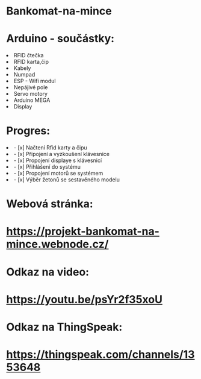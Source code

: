 # Bankomat-na-mince
<h1> Arduino - součástky: </h1> 
<li> RFID čtečka </li>
<li> RFID karta,čip</li>
<li> Kabely</li>
<li> Numpad</li>
<li> ESP - Wifi modul</li>
<li> Nepájivé pole</li>
<li> Servo motory</li>
<li> Arduino MEGA</li>
<li> Display</li>

<h1>Progres:</h1>
<li>- [x] Načtení Rfid karty a čipu</li>
<li>- [x] Připojení a vyzkoušení klávesnice</li>
<li>- [x] Propojení displaye s klávesnicí</li>
<li>- [x] Přihlášení do systému</li>
<li>- [x] Propojení motorů se systémem </li>
<li>- [x] Výběr žetonů se sestavěného modelu </li>

<h1>Webová stránka:<h1>
  <a href = "https://projekt-bankomat-na-mince.webnode.cz/">https://projekt-bankomat-na-mince.webnode.cz/ </a>
  
  <h1>Odkaz na video:<h1>
  <a href = "https://youtu.be/psYr2f35xoU">https://youtu.be/psYr2f35xoU</a>
  
  <h1>Odkaz na ThingSpeak:<h1>
  <a href = "https://thingspeak.com/channels/1353648">https://thingspeak.com/channels/1353648</a>
